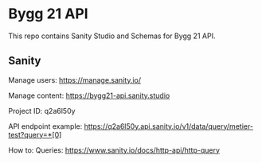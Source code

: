 # Bygg 21 API

This repo contains Sanity Studio and Schemas for Bygg 21 API.

## Sanity

Manage users:
https://manage.sanity.io/

Manage content:
https://bygg21-api.sanity.studio

Project ID:
q2a6l50y

API endpoint example:
https://q2a6l50y.api.sanity.io/v1/data/query/metier-test?query=*[0]

How to: Queries:
https://www.sanity.io/docs/http-api/http-query
